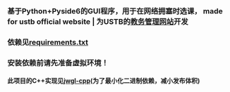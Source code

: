 ### 基于Python+Pyside6的GUI程序，用于在网络拥塞时选课， made for ustb official website | 为USTB的[教务管理网站](https://jwgl.ustb.edu.cn/)开发
### 依赖见[requirements.txt](./requirements.txt)
### 安装依赖前请先准备虚拟环境！
#### 此项目的C++实现见[jwgl-cpp](https://github.com/z2z63/jwgl-cpp)(为了最小化二进制依赖，减小发布体积)